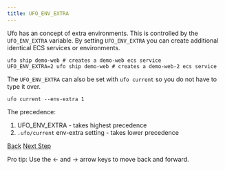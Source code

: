 ```yaml
---
title: UFO_ENV_EXTRA
---
```


Ufo has an concept of extra environments. This is controlled by the `UFO_ENV_EXTRA` variable.  By setting `UFO_ENV_EXTRA` you can create additional identical ECS services or environments.

    ufo ship demo-web # creates a demo-web ecs service
    UFO_ENV_EXTRA=2 ufo ship demo-web # creates a demo-web-2 ecs service

The `UFO_ENV_EXTRA` can also be set with `ufo current` so you do not have to type it over.

    ufo current --env-extra 1

The precedence:

1. UFO_ENV_EXTRA - takes highest precedence
2. `.ufo/current` env-extra setting - takes lower precedence

<a id="prev" class="btn btn-basic" href="{% link _docs/ufo-env.md %}">Back</a>
<a id="next" class="btn btn-primary" href="{% link _docs/ufo-current.md %}">Next Step</a>
<p class="keyboard-tip">Pro tip: Use the <- and -> arrow keys to move back and forward.</p>
